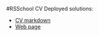 #RSSchool CV
Deployed solutions:
* [CV markdown](https://sofronovsd.github.io/rsschool-cv/cv)
* [Web page](https://sofronovsd.github.io/rsschool-cv)